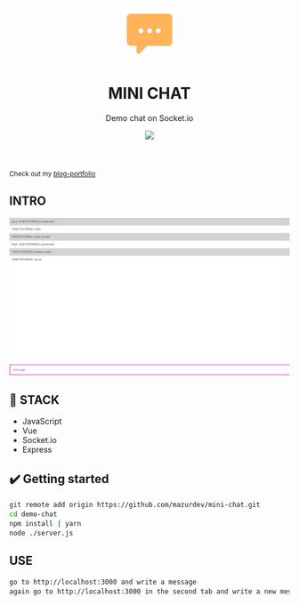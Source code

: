 <p align="center">
  <a href="https://github.com/mazurdev/mini-chat">
    <img src="https://raw.githubusercontent.com/mazurdev/mini-chat/master/meta-assets/icon.png" alt="Icon finde" width="96" height="96">
  </a>
  <h1 align="center">MINI CHAT</h1>
  <p align="center">Demo chat on Socket.io</p>
  <p align="center">
   <a href="https://twitter.com/mazurdev"><img src="https://img.shields.io/badge/feedback-@mazurdev-blue.svg" /></a>
  </p>
  <br>
</p>

<sub>Check out my [blog-portfolio](https://mazurdev.com/)</sub>

## INTRO

![intro](meta-assets/intro.png)

## :wrench: STACK

* JavaScript
* Vue
* Socket.io
* Express

## :heavy_check_mark: Getting started
```bash
git remote add origin https://github.com/mazurdev/mini-chat.git
cd demo-chat
npm install | yarn
node ./server.js
```

## USE
```bash
go to http://localhost:3000 and write a message
again go to http://localhost:3000 in the second tab and write a new message
```